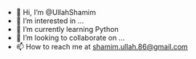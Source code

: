 - 👋 Hi, I’m @UllahShamim
- 👀 I’m interested in ...
- 🌱 I’m currently learning Python
- 💞️ I’m looking to collaborate on ...
- 📫 How to reach me at shamim.ullah.86@gmail.com

<!---
UllahShamim/UllahShamim is a ✨ special ✨ repository because its `README.md` (this file) appears on your GitHub profile.
You can click the Preview link to take a look at your changes.
--->
